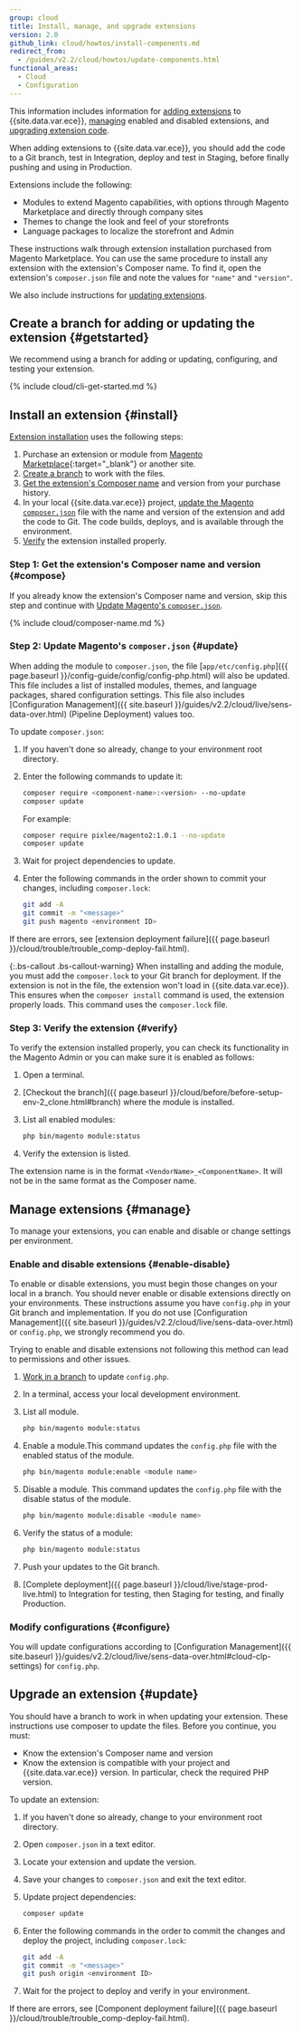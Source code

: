 ```yaml
---
group: cloud
title: Install, manage, and upgrade extensions
version: 2.0
github_link: cloud/howtos/install-components.md
redirect_from:
  - /guides/v2.2/cloud/howtos/update-components.html
functional_areas:
  - Cloud
  - Configuration
---
```


This information includes information for [adding extensions](#install) to {{site.data.var.ece}}, [managing](#manage) enabled and disabled extensions, and [upgrading extension code](#update).

When adding extensions to {{site.data.var.ece}}, you should add the code to a Git branch, test in Integration, deploy and test in Staging, before finally pushing and using in Production.

Extensions include the following:

* Modules to extend Magento capabilities, with options through Magento Marketplace and directly through company sites
* Themes to change the look and feel of your storefronts
* Language packages to localize the storefront and Admin

These instructions walk through extension installation purchased from Magento Marketplace. You can use the same procedure to install any extension with the extension's Composer name. To find it, open the extension's `composer.json` file and note the values for `"name"` and `"version"`.

We also include instructions for [updating extensions](#update).

## Create a branch for adding or updating the extension {#getstarted}
We recommend using a branch for adding or updating, configuring, and testing your extension.

{% include cloud/cli-get-started.md %}

## Install an extension {#install}
[Extension installation](#install) uses the following steps:

1.  Purchase an extension or module from [Magento Marketplace](https://marketplace.magento.com){:target="_blank"} or another site.
1.  [Create a branch](#getstarted) to work with the files.
1.  [Get the extension's Composer name](#compose) and version from your purchase history.
1.  In your local {{site.data.var.ece}} project, [update the Magento `composer.json`](#update) file with the name and version of the extension and add the code to Git. The code builds, deploys, and is available through the environment.
1.  [Verify](#verify) the extension installed properly.

### Step 1: Get the extension's Composer name and version {#compose}
If you already know the extension's Composer name and version, skip this step and continue with [Update Magento's `composer.json`](#update).

{% include cloud/composer-name.md %}

### Step 2: Update Magento's `composer.json` {#update}
When adding the module to `composer.json`, the file [`app/etc/config.php`]({{ page.baseurl }}/config-guide/config/config-php.html) will also be updated. This file includes a list of installed modules, themes, and language packages,  shared configuration settings. This file also includes [Configuration Management]({{ site.baseurl }}/guides/v2.2/cloud/live/sens-data-over.html) (Pipeline Deployment) values too.

To update `composer.json`:

1.  If you haven't done so already, change to your environment root directory.
1.  Enter the following commands to update it:

    ```bash
    composer require <component-name>:<version> --no-update
    composer update
    ```

    For example:

    ```bash
    composer require pixlee/magento2:1.0.1 --no-update
    composer update
    ```

1.  Wait for project dependencies to update.
1.  Enter the following commands in the order shown to commit your changes, including `composer.lock`:

    ```bash
    git add -A
    git commit -m "<message>"
    git push magento <environment ID>
    ```

If there are errors, see [extension deployment failure]({{ page.baseurl }}/cloud/trouble/trouble_comp-deploy-fail.html).

{:.bs-callout .bs-callout-warning}
When installing and adding the module, you must add the `composer.lock` to your Git branch for deployment. If the extension is not in the file, the extension won't load in {{site.data.var.ece}}. This ensures when the `composer install` command is used, the extension properly loads. This command uses the `composer.lock` file.

### Step 3: Verify the extension {#verify}
To verify the extension installed properly, you can check its functionality in the Magento Admin or you can make sure it is enabled as follows:

1.  Open a terminal.
1.  [Checkout the branch]({{ page.baseurl }}/cloud/before/before-setup-env-2_clone.html#branch) where the module is installed.
1.  List all enabled modules:

    ```bash
    php bin/magento module:status
    ```

1.  Verify the extension is listed.

The extension name is in the format `<VendorName>_<ComponentName>`. It will not be in the same format as the Composer name.

## Manage extensions {#manage}
To manage your extensions, you can enable and disable or change settings per environment.

### Enable and disable extensions {#enable-disable}
To enable or disable extensions, you must begin those changes on your local in a branch. You should never enable or disable extensions directly on your environments. These instructions assume you have `config.php` in your Git branch and implementation. If you do not use [Configuration Management]({{ site.baseurl }}/guides/v2.2/cloud/live/sens-data-over.html) or `config.php`, we strongly recommend you do.

Trying to enable and disable extensions not following this method can lead to permissions and other issues.

1.  [Work in a branch](#getstarted) to update `config.php`.
1.  In a terminal, access your local development environment.
1.  List all module.

    ```bash
    php bin/magento module:status
    ```

1.  Enable a module.This command updates the `config.php` file with the enabled status of the module.

    ```bash
    php bin/magento module:enable <module name>
    ```

1.  Disable a module. This command updates the `config.php` file with the disable status of the module.

    ```bash
    php bin/magento module:disable <module name>
    ```

1.  Verify the status of a module:

    ```bash
    php bin/magento module:status
    ```

1.  Push your updates to the Git branch.
1.  [Complete deployment]({{ page.baseurl }}/cloud/live/stage-prod-live.html) to Integration for testing, then Staging for testing, and finally Production.

### Modify configurations {#configure}
You will update configurations according to [Configuration Management]({{ site.baseurl }}/guides/v2.2/cloud/live/sens-data-over.html#cloud-clp-settings) for `config.php`.

## Upgrade an extension {#update}
You should have a branch to work in when updating your extension. These instructions use composer to update the files. Before you continue, you must:

* Know the extension's Composer name and version
* Know the extension is compatible with your project and {{site.data.var.ece}} version. In particular, check the required PHP version.

To update an extension:

1.  If you haven't done so already, change to your environment root directory.
1.  Open `composer.json` in a text editor.
1.  Locate your extension and update the version.
1.  Save your changes to `composer.json` and exit the text editor.
1.  Update project dependencies:

    ```bash
    composer update
    ```

1.  Enter the following commands in the order to commit the changes and deploy the project, including `composer.lock`:

    ```bash
    git add -A
    git commit -m "<message>"
    git push origin <environment ID>
    ```

1.  Wait for the project to deploy and verify in your environment.

If there are errors, see [Component deployment failure]({{ page.baseurl }}/cloud/trouble/trouble_comp-deploy-fail.html).
